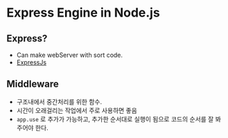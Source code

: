 # Express Engine in Node.js  
## Express?  
 - Can make webServer with sort code.  
 - [ExpressJs](expressjs.com)  

## Middleware  
 - 구조내에서 중간처리를 위한 함수.  
 - 시간이 오래걸리는 작업에서 주로 사용하면 좋음
 - `app.use` 로 추가가 가능하고, 추가한 순서대로 실행이 됨으로 코드의 순서를 잘 봐주어야 한다.  

 